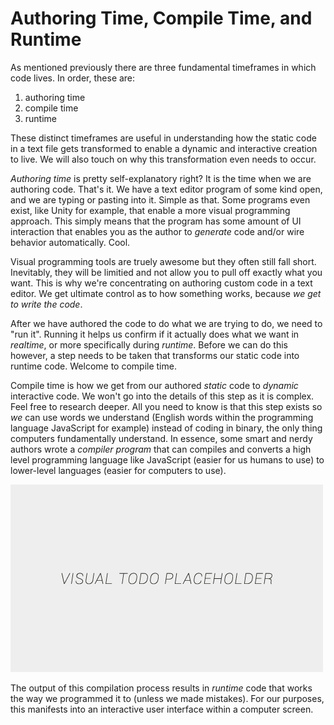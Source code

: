 # Authoring Time, Compile Time, and Runtime

As mentioned previously there are three fundamental timeframes in which code lives. In order, these are:
1. authoring time
2. compile time
3. runtime

These distinct timeframes are useful in understanding how the static code in a text file gets transformed to enable a dynamic and interactive creation to live. We will also touch on why this transformation even needs to occur.

*Authoring time* is pretty self-explanatory right? It is the time when we are authoring code. That's it. We have a text editor program of some kind open, and we are typing or pasting into it. Simple as that. Some programs even exist, like Unity for example, that enable a more visual programming approach. This simply means that the program has some amount of UI interaction that enables you as the author to *generate* code and/or wire behavior automatically. Cool.

Visual programming tools are truely awesome but they often still fall short. Inevitably, they will be limitied and not allow you to pull off exactly what you want. This is why we're concentrating on authoring custom code in a text editor. We get ultimate control as to how something works, because *we get to write the code*.

After we have authored the code to do what we are trying to do, we need to "run it". Running it helps us confirm if it actually does what we want in *realtime*, or more specifically during *runtime*. Before we can do this however, a step needs to be taken that transforms our static code into runtime code. Welcome to compile time.

Compile time is how we get from our authored *static* code to *dynamic* interactive code. We won't go into the details of this step as it is complex. Feel free to research deeper. All you need to know is that this step exists so *we* can use words we understand (English words within the programming language JavaScript for example) instead of coding in binary, the only thing computers fundamentally understand. In essence, some smart and nerdy authors wrote a *compiler program* that can compiles and converts a high level programming language like JavaScript (easier for us humans to use) to lower-level languages (easier for computers to use).

![alt text](../assets/visual-todo-placeholder.jpg "Author > Compile > Run")

The output of this compilation process results in *runtime* code that works the way we programmed it to (unless we made mistakes). For our purposes, this manifests into an interactive user interface within a computer screen.

